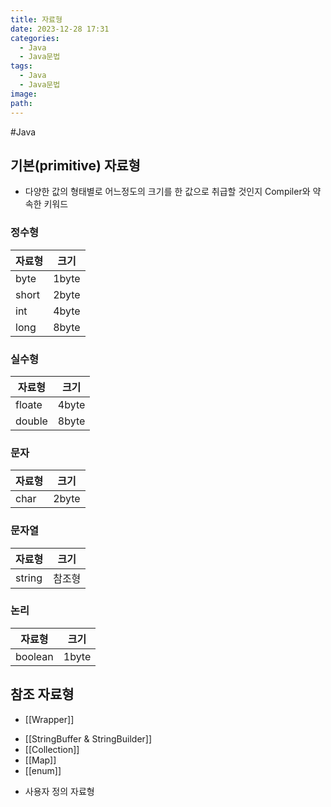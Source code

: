 ```yaml
---
title: 자료형
date: 2023-12-28 17:31
categories:
  - Java
  - Java문법
tags:
  - Java
  - Java문법
image: 
path:
---
```

#Java 

## 기본(primitive) 자료형
- 다양한 값의 형태별로 어느정도의 크기를 한 값으로 취급할 것인지 Compiler와 약속한 키워드

### 정수형

|자료형|크기|
| --- | --- |
| byte | 1byte |
| short | 2byte |
| int | 4byte |
| long | 8byte |

### 실수형

|자료형|크기|
| --- | --- |
| floate | 4byte |
| double | 8byte |

### 문자

|자료형|크기|
| --- | --- |
| char | 2byte |

### 문자열

|자료형|크기|
| --- | --- |
| string | 참조형 |

### 논리

|자료형|크기|
| --- | --- |
| boolean | 1byte |

## 참조 자료형

+ [[Wrapper]]
- [[StringBuffer & StringBuilder]]
- [[Collection]]
- [[Map]]
- [[enum]]
+ 사용자 정의 자료형
